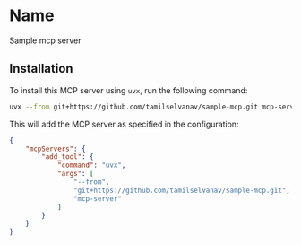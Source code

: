 # Name
Sample mcp server
  
## Installation

To install this MCP server using `uvx`, run the following command:

```sh
uvx --from git+https://github.com/tamilselvanav/sample-mcp.git mcp-server
```

This will add the MCP server as specified in the configuration:

```json
{
	"mcpServers": {
		"add_tool": {
			"command": "uvx",
			"args": [
				"--from",
				"git+https://github.com/tamilselvanav/sample-mcp.git",
				"mcp-server"
			]
		}
	}
}
```
